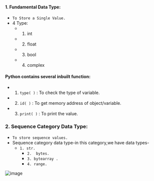 #### 1. Fundamental Data Type:
- `To Store a Single Value.`
- 4 Type:
   - 1. int
   -  2. float
   - 3. bool
   - 4. complex

#### Python contains several inbuilt function:
- 1. `type( )` : To check the type of variable.
 - 2. `id( )` : To get memory address of object/variable.
  - 3. `print( )` : To print the value.  





### 2. Sequence Category Data Type:

- `To store sequence values.`
- Sequence category data type-in this category,we have data types-
   - `1. str.`
      -  `2.  bytes.`
      -   `3. bytearray .`
       - `4. range.`


![image](https://github.com/user-attachments/assets/bb44d03d-6c2e-448c-84d9-322ed57b8cdd)
